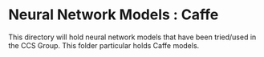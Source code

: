 # Neural Network Models : Caffe
This directory will hold neural network models that have been tried/used in the CCS Group. This folder particular holds Caffe models. 

